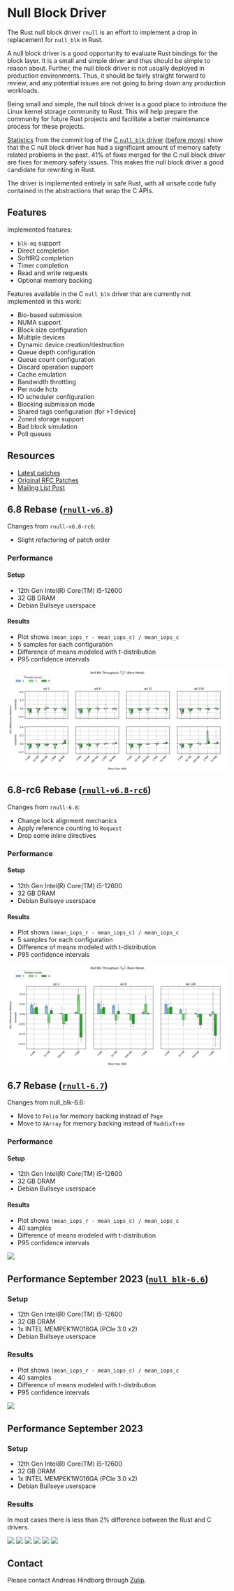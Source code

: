 
# Null Block Driver

The Rust null block driver `rnull` is an effort to implement a drop in
replacement for `null_blk` in Rust.

A null block driver is a good opportunity to evaluate Rust bindings for the
block layer. It is a small and simple driver and thus should be simple to reason
about. Further, the null block driver is not usually deployed in production
environments. Thus, it should be fairly straight forward to review, and any
potential issues are not going to bring down any production workloads.

Being small and simple, the null block driver is a good place to introduce the
Linux kernel storage community to Rust. This will help prepare the community for
future Rust projects and facilitate a better maintenance process for these
projects.

[Statistics](https://lore.kernel.org/all/87y1ofj5tt.fsf@metaspace.dk/) from the
commit log of the [C `null_blk`
driver](https://git.kernel.org/pub/scm/linux/kernel/git/torvalds/linux.git/log/drivers/block/null_blk?h=v6.1)
([before
move](https://git.kernel.org/pub/scm/linux/kernel/git/torvalds/linux.git/log/drivers/block/null_blk_main.c?h=v6.1&id=ea17fd354ca8afd3e8962a77236b1a9a59262fdd))
show that the C null block driver has had a significant amount of memory safety
related problems in the past. 41% of fixes merged for the C null block driver
are fixes for memory safety issues. This makes the null block driver a good
candidate for rewriting in Rust.

The driver is implemented entirely in safe Rust, with all unsafe code fully
contained in the abstractions that wrap the C APIs.

## Features

Implemented features:

 - `blk-mq` support
 - Direct completion
 - SoftIRQ completion
 - Timer completion
 - Read and write requests
 - Optional memory backing

Features available in the C `null_blk` driver that are currently not implemented
in this work:

 - Bio-based submission
 - NUMA support
 - Block size configuration
 - Multiple devices
 - Dynamic device creation/destruction
 - Queue depth configuration
 - Queue count configuration
 - Discard operation support
 - Cache emulation
 - Bandwidth throttling
 - Per node hctx
 - IO scheduler configuration
 - Blocking submission mode
 - Shared tags configuration (for >1 device)
 - Zoned storage support
 - Bad block simulation
 - Poll queues

## Resources

 - [Latest patches](https://github.com/metaspace/linux/tree/rnull)
 - [Original RFC Patches](https://github.com/metaspace/linux/tree/null_block-RFC)
 - [Mailing List Post](https://lore.kernel.org/all/20230503090708.2524310-1-nmi@metaspace.dk/)

## 6.8 Rebase ([`rnull-v6.8`](https://github.com/metaspace/linux/tree/rnull-v6.8))

Changes from `rnull-v6.8-rc6`:

 - Slight refactoring of patch order

### Performance

#### Setup

 - 12th Gen Intel(R) Core(TM) i5-12600
 - 32 GB DRAM
 - Debian Bullseye userspace

#### Results

- Plot shows `(mean_iops_r - mean_iops_c) / mean_iops_c`
- 5 samples for each configuration
- Difference of means modeled with t-distribution
- P95 confidence intervals

![](rnull/rnull-v6.8.svg)

## 6.8-rc6 Rebase ([`rnull-v6.8-rc6`](https://github.com/metaspace/linux/tree/rnull-v6.8-rc6))

Changes from `rnull-6.8`:

 - Change lock alignment mechanics
 - Apply reference counting to `Request`
 - Drop some inline directives

### Performance

#### Setup

 - 12th Gen Intel(R) Core(TM) i5-12600
 - 32 GB DRAM
 - Debian Bullseye userspace

#### Results

- Plot shows `(mean_iops_r - mean_iops_c) / mean_iops_c`
- 5 samples for each configuration
- Difference of means modeled with t-distribution
- P95 confidence intervals

![](rnull/rnull-v6.8-rc6.svg)


## 6.7 Rebase ([`rnull-6.7`](https://github.com/metaspace/linux/tree/rnull-6.7))

Changes from null_blk-6.6:

 - Move to `Folio` for memory backing instead of `Page`
 - Move to `XArray` for memory backing instead of `RaddixTree`

### Performance

#### Setup

 - 12th Gen Intel(R) Core(TM) i5-12600
 - 32 GB DRAM
 - Debian Bullseye userspace

#### Results

- Plot shows `(mean_iops_r - mean_iops_c) / mean_iops_c`
- 40 samples
- Difference of means modeled with t-distribution
- P95 confidence intervals

![](rnull/rnull-6.7.svg)

## Performance September 2023 ([`null_blk-6.6`](https://github.com/metaspace/linux/tree/null_blk-6.6))

### Setup

 - 12th Gen Intel(R) Core(TM) i5-12600
 - 32 GB DRAM
 - 1x INTEL MEMPEK1W016GA (PCIe 3.0 x2)
 - Debian Bullseye userspace

### Results

- Plot shows `(mean_iops_r - mean_iops_c) / mean_iops_c`
- 40 samples
- Difference of means modeled with t-distribution
- P95 confidence intervals

![](rnull/null_blk-6.6.svg)

## Performance September 2023

### Setup

 - 12th Gen Intel(R) Core(TM) i5-12600
 - 32 GB DRAM
 - 1x INTEL MEMPEK1W016GA (PCIe 3.0 x2)
 - Debian Bullseye userspace

### Results

In most cases there is less than 2% difference between the Rust and C drivers.

![](./rnull/read-iops.svg)
![](./rnull/write-iops.svg)
![](./rnull/randread-iops.svg)
![](./rnull/randwrite-iops.svg)
![](./rnull/readwrite-iops.svg)
![](./rnull/randrw-iops.svg)

## Contact

Please contact Andreas Hindborg through
[Zulip](Contact.md#zulip-chat).

